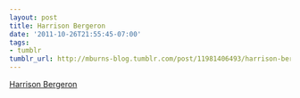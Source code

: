 ```yaml
---
layout: post
title: Harrison Bergeron
date: '2011-10-26T21:55:45-07:00'
tags:
- tumblr
tumblr_url: http://mburns-blog.tumblr.com/post/11981406493/harrison-bergeron
---
```

<a href="http://www.tnellen.com/cybereng/harrison.html">Harrison Bergeron</a>

